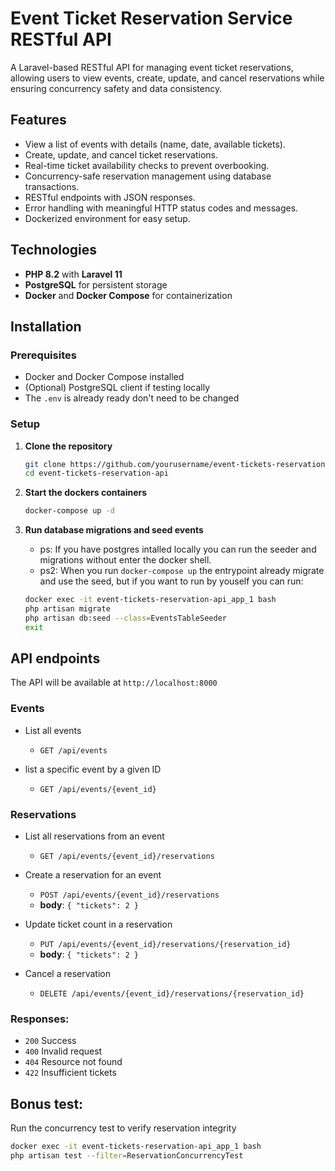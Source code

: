 # Event Ticket Reservation Service RESTful API

A Laravel-based RESTful API for managing event ticket reservations, allowing users to view events, create, update, and cancel reservations while ensuring concurrency safety and data consistency.

## Features

- View a list of events with details (name, date, available tickets).
- Create, update, and cancel ticket reservations.
- Real-time ticket availability checks to prevent overbooking.
- Concurrency-safe reservation management using database transactions.
- RESTful endpoints with JSON responses.
- Error handling with meaningful HTTP status codes and messages.
- Dockerized environment for easy setup.

## Technologies

- **PHP 8.2** with **Laravel 11**
- **PostgreSQL** for persistent storage
- **Docker** and **Docker Compose** for containerization

## Installation

### Prerequisites

- Docker and Docker Compose installed
- (Optional) PostgreSQL client if testing locally
- The `.env` is already ready don't need to be changed

### Setup

1. **Clone the repository**
   ```bash
   git clone https://github.com/yourusername/event-tickets-reservation-api.git
   cd event-tickets-reservation-api
   ```

2. **Start the dockers containers**
    ```bash
    docker-compose up -d
    ```

3. **Run database migrations and seed events**
    - ps: If you have postgres intalled locally you can run the seeder and migrations without enter the docker shell.
    - ps2: When you run `docker-compose up` the entrypoint already migrate and use the seed, but if you want to run by youself you can run:

    ```bash
    docker exec -it event-tickets-reservation-api_app_1 bash
    php artisan migrate
    php artisan db:seed --class=EventsTableSeeder
    exit
    ```

## API endpoints

The API will be available at `http://localhost:8000`

### Events

- List all events
    * `GET /api/events`

- list a specific event by a given ID
    * `GET /api/events/{event_id}`

### Reservations

- List all reservations from an event
    * `GET /api/events/{event_id}/reservations`

- Create a reservation for an event
    * `POST /api/events/{event_id}/reservations`
    * **body**: `{ "tickets": 2 }`

- Update ticket count in a reservation
    * `PUT /api/events/{event_id}/reservations/{reservation_id}`
    * **body**: `{ "tickets": 2 }`

- Cancel a reservation
    * `DELETE /api/events/{event_id}/reservations/{reservation_id}`

### Responses:
- `200` Success
- `400` Invalid request
- `404` Resource not found
- `422` Insufficient tickets

## Bonus test:
Run the concurrency test to verify reservation integrity

```bash
docker exec -it event-tickets-reservation-api_app_1 bash
php artisan test --filter=ReservationConcurrencyTest
```
